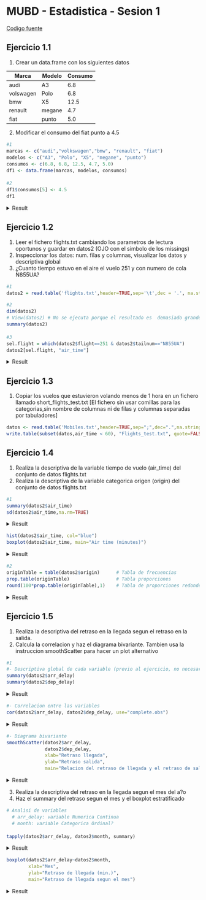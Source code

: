 MUBD - Estadistica - Sesion 1
================

[Codigo fuente](./s1_result.R)

## Ejercicio 1.1

1.  Crear un data.frame con los siguientes datos

| Marca     | Modelo | Consumo |
| --------- | ------ | ------- |
| audi      | A3     | 6.8     |
| volswagen | Polo   | 6.8     |
| bmw       | X5     | 12.5    |
| renault   | megane | 4.7     |
| fiat      | punto  | 5.0     |

2.  Modificar el consumo del fiat punto a 4.5

<!-- end list -->

``` r
#1
marcas <- c("audi","volkswagen","bmw", "renault", "fiat")
modelos <- c("A3", "Polo", "X5", "megane", "punto")
consumos <- c(6.8, 6.8, 12.5, 4.7, 5.0)
df1 <- data.frame(marcas, modelos, consumos)

#2
df1$consumos[5] <- 4.5
df1
```

<details>

<summary>Result</summary>

<p>

    ##       marcas modelos consumos
    ## 1       audi      A3      6.8
    ## 2 volkswagen    Polo      6.8
    ## 3        bmw      X5     12.5
    ## 4    renault  megane      4.7
    ## 5       fiat   punto      4.5

</p>

</details>

## Ejercicio 1.2

1.  Leer el fichero flights.txt cambiando los parametros de lectura
    oportunos y guardar en datos2 (OJO con el simbolo de los missings)
2.  Inspeccionar los datos: num. filas y columnas, visualizar los datos
    y descriptiva global
3.  ¿Cuanto tiempo estuvo en el aire el vuelo 251 y con numero de cola
    N855UA?

<!-- end list -->

``` r
#1
datos2 = read.table('flights.txt',header=TRUE,sep='\t',dec = '.', na.strings = "@", stringsAsFactors = TRUE)
```

``` r
#2
dim(datos2)
# View(datos2) # No se ejecuta porque el resultado es  demasiado grande para imprimirlo en el informe
summary(datos2)

#3
sel.flight = which(datos2$flight==251 & datos2$tailnum=="N855UA")
datos2[sel.flight, "air_time"]
```

<details>

<summary>Result</summary>

<p>

    ## [1] 336776     16

    ##       year          month             day           dep_time   
    ##  Min.   :2013   Min.   : 1.000   Min.   : 1.00   Min.   :   1  
    ##  1st Qu.:2013   1st Qu.: 4.000   1st Qu.: 8.00   1st Qu.: 907  
    ##  Median :2013   Median : 7.000   Median :16.00   Median :1401  
    ##  Mean   :2013   Mean   : 6.549   Mean   :15.71   Mean   :1349  
    ##  3rd Qu.:2013   3rd Qu.:10.000   3rd Qu.:23.00   3rd Qu.:1744  
    ##  Max.   :2013   Max.   :12.000   Max.   :31.00   Max.   :2400  
    ##                                                  NA's   :8255  
    ##    dep_delay          arr_time      arr_delay           carrier     
    ##  Min.   : -43.00   Min.   :   1   Min.   : -86.000   UA     :58665  
    ##  1st Qu.:  -5.00   1st Qu.:1104   1st Qu.: -17.000   B6     :54635  
    ##  Median :  -2.00   Median :1535   Median :  -5.000   EV     :54173  
    ##  Mean   :  12.64   Mean   :1502   Mean   :   6.895   DL     :48110  
    ##  3rd Qu.:  11.00   3rd Qu.:1940   3rd Qu.:  14.000   AA     :32729  
    ##  Max.   :1301.00   Max.   :2400   Max.   :1272.000   MQ     :26397  
    ##  NA's   :8255      NA's   :8713   NA's   :9430       (Other):62067  
    ##     tailnum           flight     origin            dest           air_time    
    ##         :  2512   Min.   :   1   EWR:120835   ORD    : 17283   Min.   : 20.0  
    ##  N725MQ :   575   1st Qu.: 553   JFK:111279   ATL    : 17215   1st Qu.: 82.0  
    ##  N722MQ :   513   Median :1496   LGA:104662   LAX    : 16174   Median :129.0  
    ##  N723MQ :   507   Mean   :1972                BOS    : 15508   Mean   :150.7  
    ##  N711MQ :   486   3rd Qu.:3465                MCO    : 14082   3rd Qu.:192.0  
    ##  N713MQ :   483   Max.   :8500                CLT    : 14064   Max.   :695.0  
    ##  (Other):331700                               (Other):242450   NA's   :9430   
    ##     distance         hour           minute     
    ##  Min.   :  17   Min.   : 0.00   Min.   : 0.00  
    ##  1st Qu.: 502   1st Qu.: 9.00   1st Qu.:16.00  
    ##  Median : 872   Median :14.00   Median :31.00  
    ##  Mean   :1040   Mean   :13.17   Mean   :31.76  
    ##  3rd Qu.:1389   3rd Qu.:17.00   3rd Qu.:49.00  
    ##  Max.   :4983   Max.   :24.00   Max.   :59.00  
    ##                 NA's   :8255    NA's   :8255

    ## [1] 246

</p>

</details>

## Ejercicio 1.3

1.  Copiar los vuelos que estuvieron volando menos de 1 hora en un
    fichero llamado short\_flights\_test.txt \[El fichero sin usar
    comillas para las categorias,sin nombre de columnas ni de filas y
    columnas separadas por tabuladores\]

<!-- end list -->

``` r
datos <- read.table('Mobiles.txt',header=TRUE,sep=";",dec=".",na.strings=c("NA",""), stringsAsFactors = TRUE) 
write.table(subset(datos,air_time < 60), "Flights_test.txt", quote=FALSE, row.names = FALSE, sep = "\t")
```

## Ejercicio 1.4

1.  Realiza la descriptiva de la variable tiempo de vuelo (air\_time)
    del conjunto de datos flights.txt
2.  Realiza la descriptiva de la variable categorica origen (origin) del
    conjunto de datos flights.txt

<!-- end list -->

``` r
#1
summary(datos2$air_time)
sd(datos2$air_time,na.rm=TRUE)
```

<details>

<summary>Result</summary>

<p>

    ##    Min. 1st Qu.  Median    Mean 3rd Qu.    Max.    NA's 
    ##    20.0    82.0   129.0   150.7   192.0   695.0    9430

    ## [1] 93.6883

</p>

</details>

``` r
hist(datos2$air_time, col="blue")
boxplot(datos2$air_time, main="Air time (minutes)")
```

<details>

<summary>Result</summary>

<p>

![](informe_files/figure-gfm/unnamed-chunk-9-1.png)<!-- -->![](informe_files/figure-gfm/unnamed-chunk-9-2.png)<!-- -->

</p>

</details>

``` r
#2
originTable = table(datos2$origin)      # Tabla de frecuencias
prop.table(originTable)                 # Tabla proporciones
round(100*prop.table(originTable),1)    # Tabla de proporciones redondeados
```

<details>

<summary>Result</summary>

<p>

    ## 
    ##       EWR       JFK       LGA 
    ## 0.3587993 0.3304244 0.3107763

    ## 
    ##  EWR  JFK  LGA 
    ## 35.9 33.0 31.1

</p>

</details>

## Ejercicio 1.5

1.  Realiza la descriptiva del retraso en la llegada segun el retraso en
    la salida.
2.  Calcula la correlacion y haz el diagrama bivariante. Tambien usa la
    instruccion smoothScatter para hacer un plot alternativo

<!-- end list -->

``` r
#1
#- Descriptiva global de cada variable (previo al ejercicio, no necesario)
summary(datos2$arr_delay)
summary(datos2$dep_delay)
```

<details>

<summary>Result</summary>

<p>

    ##     Min.  1st Qu.   Median     Mean  3rd Qu.     Max.     NA's 
    ##  -86.000  -17.000   -5.000    6.895   14.000 1272.000     9430

    ##    Min. 1st Qu.  Median    Mean 3rd Qu.    Max.    NA's 
    ##  -43.00   -5.00   -2.00   12.64   11.00 1301.00    8255

</p>

</details>

``` r
#- Correlacion entre las variables
cor(datos2$arr_delay, datos2$dep_delay, use="complete.obs")
```

<details>

<summary>Result</summary>

<p>

    ## [1] 0.9148028

*0.91 -\> observamos que hay una relacion directa (\>1) y con alta
intensidad (muy cerca del 1)*

</p>

</details>

``` r
#- Diagrama bivariante 
smoothScatter(datos2$arr_delay, 
              datos2$dep_delay, 
              xlab="Retraso llegada", 
              ylab="Retraso salida", 
              main="Relacion del retraso de llegada y el retraso de salida")  # Grafico bivariante
```

<details>

<summary>Result</summary>

<p>

![](informe_files/figure-gfm/unnamed-chunk-17-1.png)<!-- -->

</p>

</details>

3.  Realiza la descriptiva del retraso en la llegada segun el mes del
    a?o
4.  Haz el summary del retraso segun el mes y el boxplot estratificado

<!-- end list -->

``` r
# Analisi de variables
  # arr_delay: variable Numerica Continua
  # month: variable Categorica Ordinal?

tapply(datos2$arr_delay, datos2$month, summary)
```

<details>

<summary>Result</summary>

<p>

    ## $`1`
    ##    Min. 1st Qu.  Median    Mean 3rd Qu.    Max.    NA's 
    ##  -70.00  -15.00   -3.00    6.13   13.00 1272.00     606 
    ## 
    ## $`2`
    ##    Min. 1st Qu.  Median    Mean 3rd Qu.    Max.    NA's 
    ## -70.000 -15.000  -3.000   5.613  13.000 834.000    1340 
    ## 
    ## $`3`
    ##    Min. 1st Qu.  Median    Mean 3rd Qu.    Max.    NA's 
    ## -68.000 -18.000  -6.000   5.808  13.000 915.000     932 
    ## 
    ## $`4`
    ##    Min. 1st Qu.  Median    Mean 3rd Qu.    Max.    NA's 
    ##  -68.00  -15.00   -2.00   11.18   19.00  931.00     766 
    ## 
    ## $`5`
    ##    Min. 1st Qu.  Median    Mean 3rd Qu.    Max.    NA's 
    ## -86.000 -20.000  -8.000   3.522  11.000 875.000     668 
    ## 
    ## $`6`
    ##    Min. 1st Qu.  Median    Mean 3rd Qu.    Max.    NA's 
    ##  -64.00  -15.00   -2.00   16.48   26.00 1127.00    1168 
    ## 
    ## $`7`
    ##    Min. 1st Qu.  Median    Mean 3rd Qu.    Max.    NA's 
    ##  -66.00  -16.00   -2.00   16.71   27.00  989.00    1132 
    ## 
    ## $`8`
    ##    Min. 1st Qu.  Median    Mean 3rd Qu.    Max.    NA's 
    ## -68.000 -18.000  -5.000   6.041  14.000 490.000     571 
    ## 
    ## $`9`
    ##     Min.  1st Qu.   Median     Mean  3rd Qu.     Max.     NA's 
    ##  -68.000  -23.000  -12.000   -4.018    1.000 1007.000      564 
    ## 
    ## $`10`
    ##     Min.  1st Qu.   Median     Mean  3rd Qu.     Max.     NA's 
    ## -61.0000 -18.0000  -7.0000  -0.1671   7.0000 688.0000      271 
    ## 
    ## $`11`
    ##     Min.  1st Qu.   Median     Mean  3rd Qu.     Max.     NA's 
    ## -67.0000 -16.0000  -6.0000   0.4613   8.0000 796.0000      297 
    ## 
    ## $`12`
    ##    Min. 1st Qu.  Median    Mean 3rd Qu.    Max.    NA's 
    ##  -68.00  -11.00    2.00   14.87   25.00  878.00    1115

</p>

</details>

``` r
boxplot(datos2$arr_delay~datos2$month, 
        xlab="Mes",
        ylab="Retraso de llegada (min.)",
        main="Retraso de llegada segun el mes")
```

<details>

<summary>Result</summary>

<p>

![](informe_files/figure-gfm/unnamed-chunk-21-1.png)<!-- -->

</p>

</details>
